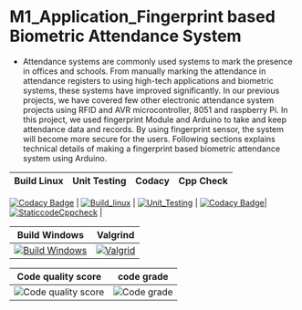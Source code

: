 # M1_Application_Fingerprint based Biometric Attendance System

* Attendance systems are commonly used systems to mark the presence in offices and schools. From  manually marking the attendance in attendance registers to using high-tech applications and biometric systems, these systems have improved significantly. In our previous projects, we have covered few other electronic attendance system projects using RFID and AVR microcontroller, 8051 and raspberry Pi. In this project, we used fingerprint Module and Arduino to take and keep attendance data and records. By using fingerprint sensor, the system will become more secure for the users. Following sections explains technical details of making a fingerprint based biometric attendance system using Arduino.

| Build Linux                                                                                                                                                                                                | Unit Testing                                                                                                                                                                                                  | Codacy                                                                                                                                                                                                                                                                                 | Cpp Check                                                                                                                                                                                                     |
| ---------------------------------------------------------------------------------------------------------------------------------------------------------------------------------------------------------- | ------------------------------------------------------------------------------------------------------------------------------------------------------------------------------------------------------------- | -------------------------------------------------------------------------------------------------------------------------------------------------------------------------------------------------------------------------------------------------------------------------------------- | ------------------------------------------------------------------------------------------------------------------------------------------------------------------------------------------------------------- |
[![Codacy Badge](https://api.codacy.com/project/badge/Grade/e2842c0b213347d9817e647dba97dbae)](https://app.codacy.com/gh/vino1428/M1_Application_Fingerprint-based-biometric-attendance-System?utm_source=github.com&utm_medium=referral&utm_content=vino1428/M1_Application_Fingerprint-based-biometric-attendance-System&utm_campaign=Badge_Grade_Settings)
| [![Build_linux](https://github.com/vino1428/M1_Application_Fingerprint-based-biometric-attendance-System/actions/workflows/build_linux.yml/badge.svg)](https://github.com/vino1428/M1_Application_Fingerprint-based-biometric-attendance-System/actions/workflows/build_linux.yml) | [![Unit_Testing](https://github.com/vino1428/M1_Application_Fingerprint-based-biometric-attendance-System/actions/workflows/unit_testing.yml/badge.svg)](https://github.com/vino1428/M1_Application_Fingerprint-based-biometric-attendance-System/actions/workflows/unit_testing.yml) | [![Codacy Badge](https://app.codacy.com/project/badge/Grade/2b25054a2c1743cd9c6434b74f0434ee)](https://www.codacy.com/gh/vino1428/M1_Application_Fingerprint-based-biometric-attendance-System/dashboard?utm_source=github.com&amp;utm_medium=referral&amp;utm_content=vino1428/M1_Application_Fingerprint-based-biometric-attendance-System&amp;utm_campaign=Badge_Grade)| [![StaticcodeCppcheck](https://github.com/vino1428/M1_Application_Fingerprint-based-biometric-attendance-System/actions/workflows/cppcheck.yml/badge.svg)](https://github.com/vino1428/M1_Application_Fingerprint-based-biometric-attendance-System/actions/workflows/cppcheck.yml) |

| Build Windows                                                                                                                                                                                                   | Valgrind                                                                                                                                                                                        |
| ---------------------------------------------------------------------------------------------------------------------------------------------------------------------------------------------------------------- | ----------------------------------------------------------------------------------------------------------------------------------------------------------------------------------------------- |
| [![Build Windows](https://github.com/vino1428/M1_Application_Fingerprint-based-biometric-attendance-System/actions/workflows/build_windows.yml/badge.svg)](https://github.com/vino1428/M1_Application_Fingerprint-based-biometric-attendance-System/actions/workflows/build_windows.yml) | [![Valgrid](https://github.com/vino1428/M1_Application_Fingerprint-based-biometric-attendance-System/actions/workflows/Valgrid.yml/badge.svg)](https://github.com/vino1428/M1_Application_Fingerprint-based-biometric-attendance-System/actions/workflows/Valgrid.yml) |

| Code quality score| code grade|
|-------------------| ---------- |
|![Code quality score](https://api.codiga.io/project/29991/score/svg) |![Code grade](https://api.codiga.io/project/29991/status/svg)
